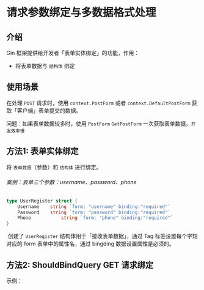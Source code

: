 # 请求参数绑定与多数据格式处理

## 介绍

Gin 框架提供给开发者「表单实体绑定」的功能，作用：

- 将表单数据与 `结构体` 绑定

## 使用场景

在处理 `POST` 请求时，使用 `context.PostForm` 或者  `context.DefaultPostForm` 获取「客户端」表单提交的数据。

问题：如果表单数据较多时，使用 `PostForm`  `GetPostForm` 一次获取表单数据，`开发效率慢`

## 方法1: 表单实体绑定

将 `表单数据`（参数）和 `结构体` 进行绑定。

###### 案例：表单三个参数：username、password、phone

```go
type UserRegister struct {
  	Username 	string `form: "username" binding:"required"`
  	Password	string `form: "password" binding:"required"`
  	Phone			string `form: "phone" binding:"required"`
}
```

​		创建了 `UserRegister` 结构体用于「接收表单数据」，通过 Tag 标签设置每个字短对应的 form 表单中的属性名，通过 bingding 数据设置属性是必须的。

## 方法2: ShouldBindQuery GET 请求绑定

示例：

```go

```

